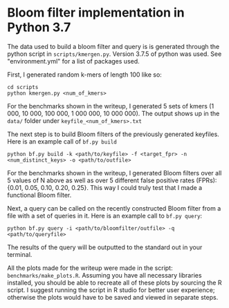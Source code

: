 # Bloom filter implementation in Python 3.7

The data used to build a bloom filter and query is is generated through the python script in `scripts/kmergen.py`. Version 3.7.5 of python was used. See "environment.yml" for a list of packages used. 

First, I generated random k-mers of length 100 like so:

```
cd scripts
python kmergen.py <num_of_kmers>
```

For the benchmarks shown in the writeup, I generated 5 sets of kmers (1 000, 10 000, 100 000, 1 000 000, 10 000 000). The output shows up in the `data/` folder under `keyfile_<num_of_kmers>.txt`

The next step is to build Bloom filters of the previously generated keyfiles. Here is an example call of `bf.py build`
```
python bf.py build -k <path/to/keyfile> -f <target_fpr> -n <num_distinct_keys> -o <path/to/outfile>
```

For the benchmarks shown in the writeup, I generated Bloom filters over all 5 values of N above as well as over 5 different false positive rates (FPRs): {0.01, 0.05, 0.10, 0.20, 0.25}. This way I could truly test that I made a functional Bloom filter.

Next, a query can be called on the recently constructed Bloom filter from a file with a set of queries in it. Here is an example call to `bf.py query`:

```
python bf.py query -i <path/to/bloomfilter/outfile> -q <path/to/queryfile>
```

The results of the query will be outputted to the standard out in your terminal.

All the plots made for the writeup were made in the script: `benchmarks/make_plots.R`. Assuming you have all necessary libraries installed, you should be able to recreate all of these plots by sourcing the R script. I suggest running the script in R studio for better user experience; otherwise the plots would have to be saved and viewed in separate steps.
